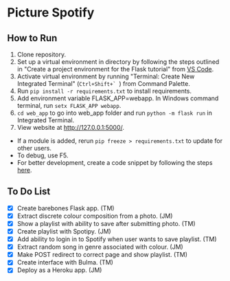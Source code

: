 # Picture Spotify

## How to Run

1. Clone repository.
2. Set up a virtual environment in directory by following the steps outlined in "Create a project environment for the Flask tutorial" from [VS Code](https://code.visualstudio.com/docs/python/tutorial-flask#_create-a-project-environment-for-the-flask-tutorial).
3. Activate virtual environment by running "Terminal: Create New Integrated Terminal" (``Ctrl+Shift+` ``) from Command Palette.
4. Run `pip install -r requirements.txt` to install requirements.
5. Add environment variable FLASK_APP=webapp. In Windows command terminal, run `setx FLASK_APP webapp`.
6. `cd web_app` to go into web_app folder and run `python -m flask run` in Integrated Terminal.
7. View website at http://127.0.0.1:5000/.

- If a module is added, rerun `pip freeze > requirements.txt` to update for other users.
- To debug, use F5.
- For better development, create a code snippet by following the steps [here](https://code.visualstudio.com/docs/python/tutorial-flask#_create-multiple-templates-that-extend-a-base-template).

## To Do List
- [x] Create barebones Flask app. (TM)
- [x] Extract discrete colour composition from a photo. (JM)
- [x] Show a playlist with ability to save after submitting photo. (TM)
- [x] Create playlist with Spotipy. (JM)
- [x] Add ability to login in to Spotify when user wants to save playlist. (TM)
- [x] Extract random song in genre associated with colour. (JM)
- [x] Make POST redirect to correct page and show playlist. (TM)
- [x] Create interface with Bulma. (TM)
- [x] Deploy as a Heroku app. (JM)
